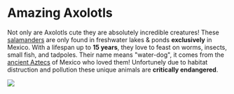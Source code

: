<!--
	Ramon Mata
	CSC 196W
	Week 2 Assignment:
	Objective: Create a hmtl webpage based on a topic of our choice. Following the specifications indicated on canvas. I chose to create a webpage about Axolotls.-->
<!DOCTYPE html>
<html>
  <head>
    <meta charset="utf-8">
    <title>My test page Ramon Mata</title>
  </head>
  <body>
	<h1>Amazing Axolotls</h1>
    <p>Not only are Axolotls cute they are absolutely incredible creatures! These <a href="https://www.massaudubon.org/learn/nature-wildlife/reptiles-amphibians/salamanders/about" target="_blank">salamanders</a> are only found in freshwater
	lakes & ponds <strong>exclusively</strong> in Mexico. With a lifespan up to <strong>15 years</strong>, they love to feast on worms, insects, small fish, and tadpoles. Their name means "water-dog", it comes from
	the <a href="https://www.history.com/topics/ancient-americas/aztecs" target="_blank">ancient Aztecs</a> of Mexico who loved them! Unfortunely due to habitat distruction and pollution these unique animals are <strong>critically endangered</strong>.</p>
	<img src="https://s26162.pcdn.co/wp-content/uploads/2020/09/Pink_1.jpg">
  </body>
</html>

